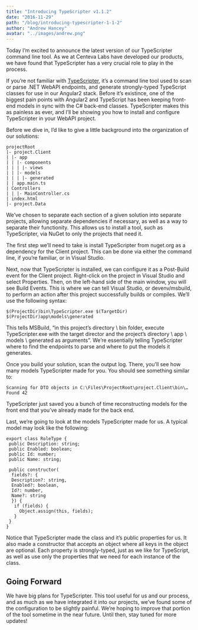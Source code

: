 ```yaml
---
title: "Introducing TypeScripter v1.1.2"
date: "2016-11-29"
path: "/blog/introducing-typescripter-1-1-2"
author: "Andrew Hancey"
avatar: "../images/andrew.png"
---
```


Today I’m excited to announce the latest version of our TypeScripter command line tool. As we at Centeva Labs have developed our products, we have found that TypeScripter has a very crucial role to play in the process.

If you’re not familiar with [TypeScripter](https://github.com/Centeva/TypeScripter), it’s a command line tool used to scan or parse .NET WebAPI endpoints, and generate strongly-typed TypeScript classes for use in our Angular2 stack. Before it’s existince, one of the biggest pain points with Angular2 and TypeScript has been keeping front-end models in sync with the C# back-end classes. TypeScripter makes this as painless as ever, and I’ll be showing you how to install and configure TypeScripter in your WebAPI project.

Before we dive in, I’d like to give a little background into the organization of our solutions:

```
projectRoot
|- project.Client
| |- app
| | |- components
| | | |- views
| | |- models
| | | |- generated
| | app.main.ts
| Controllers
| | |- MainController.cs
| index.html
|- project.Data
```

We’ve chosen to separate each section of a given solution into separate projects, allowing separate dependencies if necessary, as well as a way to separate their functionity. This allows us to install a tool, such as TypeScripter, via NuGet to only the projects that need it.

The first step we’ll need to take is install TypeScripter from nuget.org as a dependency for the Client project. This can be done via either the command line, if you’re familiar, or in Visual Studio.

Next, now that TypeScripter is installed, we can configure it as a Post-Build event for the Client project. Right-click on the project in Visual Studio and select Properties. Then, on the left-hand side of the main window, you will see Build Events. This is where we can tell Visual Studio, or devenv/msbuild, to perform an action after this project successfully builds or compiles. We’ll use the following syntax:

```
$(ProjectDir)bin\TypeScripter.exe $(TargetDir) $(ProjectDir)app\models\generated
```

This tells MSBuild, “in this project’s directory \ bin folder, execute TypeScripter.exe with the target director and the project’s directory \ app \ models \ generated as arguments”. We’re essentially telling TypeScripter where to find the endpoints to parse and where to put the models it generates.

Once you build your solution, scan the output log. There, you’ll see how many models TypeScripter made for you. You should see something similar to:

```
Scanning for DTO objects in C:\Files\ProjectRoot\project.Client\bin\… Found 42
```

TypeScripter just saved you a bunch of time reconstructing models for the front end that you’ve already made for the back end.

Last, we’re going to look at the models TypeScripter made for us. A typical model may look like the following:

```
export class RoleType {
 public Description: string;
 public Enabled: boolean;
 public Id: number;
 public Name: string;

 public constructor(
  fields?: {
  Description?: string,
  Enabled?: boolean,
  Id?: number,
  Name?: string
  }) {
   if (fields) {
     Object.assign(this, fields);
   }
 }
}
```

Notice that TypeScripter made the class and it’s public properties for us. It also made a constructor that accepts an object where all keys in the object are optional. Each property is strongly-typed, just as we like for TypeScript, as well as use only the properties that we need for each instance of the class.

## Going Forward

We have big plans for TypeScripter. This tool useful for us and our process, and as much as we have integrated it into our projects, we’ve found some of the configuration to be slightly painful. We’re hoping to improve that portion of the tool sometime in the near future. Until then, stay tuned for more updates!

